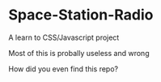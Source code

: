 Space-Station-Radio
===================
A learn to CSS/Javascript project

Most of this is probally useless and wrong

How did you even find this repo?
